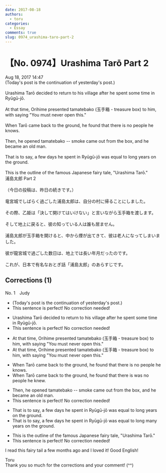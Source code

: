 ```yaml
---
date: 2017-08-18
authors:
  - toru
categories:
  - Essay
comments: true
slug: 0974_urashima-taro-part-2
---
```


# 【No. 0974】Urashima Tarō Part 2
<div class="date">Aug 18, 2017 14:47</div>
<div id="post"><div id="body_show_ori">
(Today's post is the continuation of yesterday's post.)<br/><br/>Urashima Tarō decided to return to his village after he spent some time in Ryūgū-jō.<br/><br/>At that time, Orihime presented tamatebako (玉手箱 - treasure box) to him, with saying "You must never open this."<br/><br/>When Tarō came back to the ground, he found that there is no people he knows.<br/><br/>Then, he opened tamatebako -- smoke came out from the box, and he became an old man. <br/><br/>That is to say, a few days he spent in Ryūgū-jō was equal to long years on the ground.<br/><br/>This is the outline of the famous Japanese fairy tale, "Urashima Tarō."
</div></div>

<!-- more -->

<div id="post_ja"><div id="body_show_mo">
浦島太郎 Part 2<br/><br/>（今日の投稿は、昨日の続きです。）<br/><br/>竜宮城でしばらく過ごした浦島太郎は、自分の村に帰ることにしました。<br/><br/>その際、乙姫は「決して開けてはいけない」と言いながら玉手箱を渡します。<br/><br/>そして地上に戻ると、彼の知っている人は誰も居ません。<br/><br/>浦島太郎が玉手箱を開けると、中から煙が出てきて、彼は老人になってしまいました。<br/><br/>彼が龍宮城で過ごした数日は、地上では長い年月だったのです。<br/><br/>これが、日本で有名なおとぎ話「浦島太郎」のあらすじです。
</div></div>

## Corrections (1)
<div id="block"><div class="first_name"> No. 1　<span class="just_name">Judy</span></div><div id="block2">
<ul class="correction_field">
<li class="incorrect">(Today's post is the continuation of yesterday's post.)</li>
<li class="corrected perfect">This sentence is perfect! No correction needed!</li>
</ul>
<ul class="correction_field">
<li class="incorrect">Urashima Tarō decided to return to his village after he spent some time in Ryūgū-jō.</li>
<li class="corrected perfect">This sentence is perfect! No correction needed!</li>
</ul>
<ul class="correction_field">
<li class="incorrect">At that time, Orihime presented tamatebako (玉手箱 - treasure box) to him, with saying "You must never open this."</li>
<li class="corrected correct">
At that time, Orihime presented tamatebako (玉手箱 - treasure box) to him, <span class="sline">with</span> saying "You must never open this."
</li>
</ul>
<ul class="correction_field">
<li class="incorrect">When Tarō came back to the ground, he found that there is no people he knows.</li>
<li class="corrected correct">
When Tarō came back to the ground, he found that there <span class="sline">is</span> <span class="f_blue">was</span> no people he kn<span class="f_blue">ew</span>.
</li>
</ul>
<ul class="correction_field">
<li class="incorrect">Then, he opened tamatebako -- smoke came out from the box, and he became an old man.</li>
<li class="corrected perfect">This sentence is perfect! No correction needed!</li>
</ul>
<ul class="correction_field">
<li class="incorrect">That is to say, a few days he spent in Ryūgū-jō was equal to long years on the ground.</li>
<li class="corrected correct">
That is to say, a few days he spent in Ryūgū-jō was equal to <span class="sline">long</span> <span class="f_blue">many</span> years on the ground.
</li>
</ul>
<ul class="correction_field">
<li class="incorrect">This is the outline of the famous Japanese fairy tale, "Urashima Tarō."</li>
<li class="corrected perfect">This sentence is perfect! No correction needed!</li>
</ul>
<p class="comment_small">
 I read this fairy tail a few months ago and I loved it! Good English!
</p>

</div><div class="name"><span class="just_name">Toru</span><br>
Thank you so much for the corrections and your comment! (^^)
</div>
</div>
